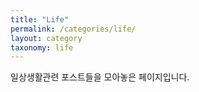 ```yaml
---
title: "Life"
permalink: /categories/life/
layout: category
taxonomy: life
---
```


일상생활관련 포스트들을 모아놓은 페이지입니다. 